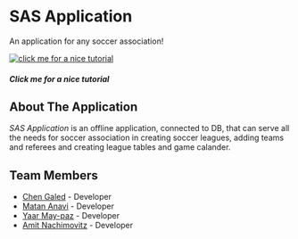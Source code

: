 # SAS Application
An  application for any soccer association! 


[![click me for a nice tutorial](https://img.youtube.com/vi/0Hq8iYE-Npk/0.jpg)](https://www.youtube.com/watch?v=0Hq8iYE-Npk)

##### Click me for a nice tutorial


## About The Application
*SAS Application* is an offline application, connected to DB, that can serve all the needs for soccer association in creating soccer leagues, 
adding teams and referees and creating league tables and game calander.

## Team Members
- [Chen Galed](https://github.com/Chen2908) - Developer 
- [Matan Anavi](https://github.com/MrBahur) - Developer 
- [Yaar May-paz](https://github.com/yaarm) - Developer 
- [Amit Nachimovitz](https://github.com/AmitNachimovitz) - Developer 
